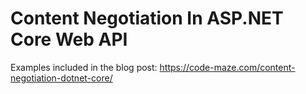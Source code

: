 # Content Negotiation In ASP.NET Core Web API

Examples included in the blog post: https://code-maze.com/content-negotiation-dotnet-core/
